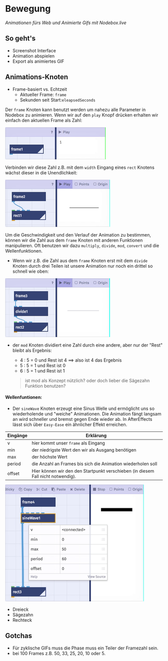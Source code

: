 # Bewegung

*Animationen fürs Web und Animierte Gifs mit Nodebox.live*

## So geht's

- Screenshot Interface
- Animation abspielen
- Export als animiertes GIF

## Animations-Knoten

- Frame-basiert vs. Echtzeit
   - Aktueller Frame: `frame`
   - Sekunden seit Start:`eleapsedSeconds`

Der `frame` Knoten kann benutzt werden um nahezu alle Parameter in Nodebox zu animieren. Wenn wir auf den `play` Knopf drücken erhalten wir einfach den aktuellen Frame als Zahl:

 ![](assets/frame_node.gif)

 Verbinden wir diese Zahl z.B. mit dem `width` Eingang eines `rect` Knotens wächst dieser in die Unendlichkeit:

![](assets/frame_to_rect.gif)

 Um die Geschwindigkeit und den Verlauf der Animation zu bestimmen, können wir die Zahl aus dem `frame` Knoten mit anderen Funktionen manipulieren. Oft benutzen wir dazu `multiply`, `divide`, `mod`, `convert` und die Wellenfunktionen.

 - Wenn wir z.B. die Zahl aus dem `frame` Knoten erst mit dem `divide` Knoten durch drei Teilen ist unsere Animation nur noch ein drittel so schnell wie oben:

 ![](assets/frame_divide.gif)

 - der `mod` Knoten dividiert eine Zahl durch eine andere, aber nur der "Rest" bleibt als Ergebnis:
    - 4 : 5 = 0 und Rest ist 4 ==> also ist 4 das Ergebnis
    - 5 : 5 = 1 und Rest ist 0
    - 6 : 5 = 1 und Rest ist 1

    >ist mod als Konzept nützlich?
    >oder doch lieber die Sägezahn Funktion benutzen?

#### Wellenfuntionen:
  - Der `sineWave` Knoten erzeugt eine Sinus Welle und ermöglicht uns so wiederholende und "weiche" Animationen. Die Animation fängt langsam an wird schneller und bremst gegen Ende wieder ab. In AfterEffects lässt sich über `Easy-Ease` ein ähnlicher Effekt erreichen.

Eingänge | Erklärung
------------ | -------------
v | hier kommt unser `frame` als Eingang
min | der niedrigste Wert den wir als Ausgang benötigen
max | der höchste Wert
period | die Anzahl an Frames bis sich die Animation wiederholen soll
offset | Hier können wir den den Startpunkt verschieben (in diesem Fall nicht notwendig).

![](assets/frame_sineWave.gif)


  - Dreieck
  - Sägezahn
  - Rechteck

## Gotchas


- Für zyklische GIFs muss die Phase muss ein Teiler der Framezahl sein.
- bei 100 Frames z.B. 50, 33, 25, 20, 10 oder 5.
